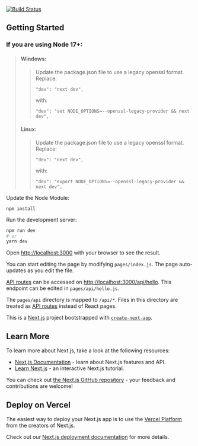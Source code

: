[![Build Status](https://dev.azure.com/DevOpsBrayOrg/DevOpsBrayProject/_apis/build/status%2FMatthewBray88.forked-canvasser?branchName=main)](https://dev.azure.com/DevOpsBrayOrg/DevOpsBrayProject/_build/latest?definitionId=1&branchName=main)

## Getting Started
### If you are using Node 17+:
> #### Windows:
>> Update the package.json file to use a legacy openssl format.
>> Replace:
>> ```
>> "dev": "next dev",
>> ```
>> with:
>> ```
>> "dev": "set NODE_OPTIONS=--openssl-legacy-provider && next dev",
>> ```
> #### Linux:
>> Update the package.json file to use a legacy openssl format.
>> Replace:
>> ```
>> "dev": "next dev",
>> ```
>> with:
>> ```
>> "dev": "export NODE_OPTIONS=--openssl-legacy-provider && next dev",
>> ```

Update the Node Module:
```
npm install
```
Run the development server:

```bash
npm run dev
# or
yarn dev
```

Open [http://localhost:3000](http://localhost:3000) with your browser to see the result.

You can start editing the page by modifying `pages/index.js`. The page auto-updates as you edit the file.

[API routes](https://nextjs.org/docs/api-routes/introduction) can be accessed on [http://localhost:3000/api/hello](http://localhost:3000/api/hello). This endpoint can be edited in `pages/api/hello.js`.

The `pages/api` directory is mapped to `/api/*`. Files in this directory are treated as [API routes](https://nextjs.org/docs/api-routes/introduction) instead of React pages.



This is a [Next.js](https://nextjs.org/) project bootstrapped with [`create-next-app`](https://github.com/vercel/next.js/tree/canary/packages/create-next-app).

## Learn More

To learn more about Next.js, take a look at the following resources:

- [Next.js Documentation](https://nextjs.org/docs) - learn about Next.js features and API.
- [Learn Next.js](https://nextjs.org/learn) - an interactive Next.js tutorial.

You can check out [the Next.js GitHub repository](https://github.com/vercel/next.js/) - your feedback and contributions are welcome!

## Deploy on Vercel

The easiest way to deploy your Next.js app is to use the [Vercel Platform](https://vercel.com/new?utm_medium=default-template&filter=next.js&utm_source=create-next-app&utm_campaign=create-next-app-readme) from the creators of Next.js.

Check out our [Next.js deployment documentation](https://nextjs.org/docs/deployment) for more details.
